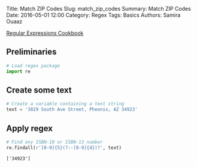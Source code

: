 Title: Match ZIP Codes
Slug: match_zip_codes
Summary: Match ZIP Codes
Date: 2016-05-01 12:00
Category: Regex
Tags: Basics
Authors: Samira Ouaaz



[Regular Expressions Cookbook](http://shop.oreilly.com/product/0636920023630.do)

## Preliminaries


```python
# Load regex package
import re
```

## Create some text


```python
# Create a variable containing a text string
text = '3829 South Ave Street, Pheonix, AZ 34923'
```

## Apply regex


```python
# Find any ISBN-10 or ISBN-13 number
re.findall(r'[0-9]{5}(?:-[0-9]{4})?', text)
```




    ['34923']


